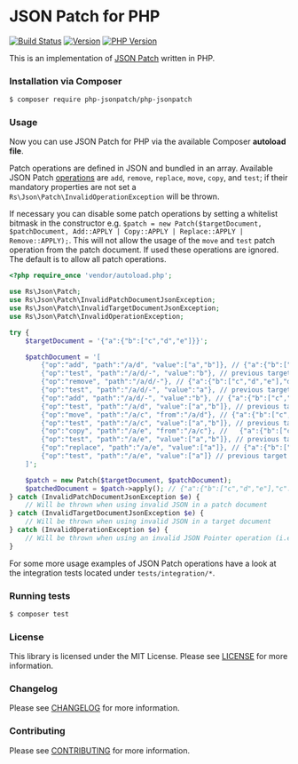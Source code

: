 # JSON Patch for PHP

[![Build Status](https://secure.travis-ci.org/raphaelstolt/php-jsonpatch.png)](http://travis-ci.org/raphaelstolt/php-jsonpatch) [![Version](http://img.shields.io/packagist/v/php-jsonpatch/php-jsonpatch.svg?style=flat)](https://packagist.org/packages/php-jsonpatch/php-jsonpatch) [![PHP Version](http://img.shields.io/badge/php-5.4+-ff69b4.svg)](https://packagist.org/packages/php-jsonpatch/php-jsonpatch)

This is an implementation of [JSON Patch](http://tools.ietf.org/html/rfc6902) written in PHP.

### Installation via Composer

``` bash
$ composer require php-jsonpatch/php-jsonpatch
```

### Usage

Now you can use JSON Patch for PHP via the available Composer **autoload file**.

Patch operations are defined in JSON and bundled in an array. Available JSON Patch
[operations](http://tools.ietf.org/html/rfc6902#section-4) are `add`, `remove`, `replace`, `move`, `copy`,
and `test`; if their mandatory properties are not set a `Rs\Json\Patch\InvalidOperationException` will be
thrown.

If necessary you can disable some patch operations by setting a whitelist bitmask in the constructor e.g. `$patch = new Patch($targetDocument, $patchDocument, Add::APPLY | Copy::APPLY | Replace::APPLY | Remove::APPLY);`. This will not allow the usage of the `move` and `test` patch operation from the patch document. If used these operations are ignored. The default is to allow all patch operations.

``` php
<?php require_once 'vendor/autoload.php';

use Rs\Json\Patch;
use Rs\Json\Patch\InvalidPatchDocumentJsonException;
use Rs\Json\Patch\InvalidTargetDocumentJsonException;
use Rs\Json\Patch\InvalidOperationException;

try {
    $targetDocument = '{"a":{"b":["c","d","e"]}}';

    $patchDocument = '[
        {"op":"add", "path":"/a/d", "value":["a","b"]}, // {"a":{"b":["c","d","e"],"d":["a","b"]}}
        {"op":"test", "path":"/a/d/-", "value":"b"}, // previous target document
        {"op":"remove", "path":"/a/d/-"}, // {"a":{"b":["c","d","e"],"d":["a"]}}
        {"op":"test", "path":"/a/d/-", "value":"a"}, // previous target document
        {"op":"add", "path":"/a/d/-", "value":"b"}, // {"a":{"b":["c","d","e"],"d":["a","b"]}}
        {"op":"test", "path":"/a/d", "value":["a","b"]}, // previous target document
        {"op":"move", "path":"/a/c", "from":"/a/d"}, // {"a":{"b":["c","d","e"],"c":["a","b"]}}
        {"op":"test", "path":"/a/c", "value":["a","b"]}, // previous target document
        {"op":"copy", "path":"/a/e", "from":"/a/c"}, //   {"a":{"b":["c","d","e"],"c":["a","b"],"e":["a","b"]}}
        {"op":"test", "path":"/a/e", "value":["a","b"]}, // previous target document
        {"op":"replace", "path":"/a/e", "value":["a"]}, // {"a":{"b":["c","d","e"],"c":["a","b"],"e":["a"]}}
        {"op":"test", "path":"/a/e", "value":["a"]} // previous target document
    ]';

    $patch = new Patch($targetDocument, $patchDocument);
    $patchedDocument = $patch->apply(); // {"a":{"b":["c","d","e"],"c":["a","b"],"e":["a"]}}
} catch (InvalidPatchDocumentJsonException $e) {
    // Will be thrown when using invalid JSON in a patch document
} catch (InvalidTargetDocumentJsonException $e) {
    // Will be thrown when using invalid JSON in a target document
} catch (InvalidOperationException $e) {
    // Will be thrown when using an invalid JSON Pointer operation (i.e. missing property)
}
```
For some more usage examples of JSON Patch operations have a look at the
integration tests located under `tests/integration/*`.

### Running tests

``` bash
$ composer test
```

### License

This library is licensed under the MIT License. Please see [LICENSE](LICENSE.md) for more information.

### Changelog
Please see [CHANGELOG](CHANGELOG.md) for more information.

### Contributing
Please see [CONTRIBUTING](CONTRIBUTING.md) for more information.
